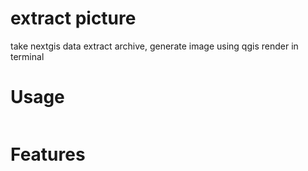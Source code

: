 # extract picture
take nextgis data extract archive, generate image using qgis render in terminal

# Usage


```
```

# Features
